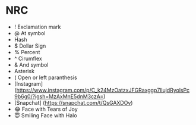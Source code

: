 # NRC
- ! Exclamation mark
- @ At symbol
- Hash
- $ Dollar Sign
- % Percent
- ^ Cirumflex
- & And symbol
- Asterisk
- ( Open or left paranthesis
- [Instagram] (https://www.instagram.com/p/C_k24MzOatzxJFGRaxggp7llujdRyolsPc9b6g0/?igsh=MzAxMnE5dnM3czA=)
- [Snapchat] (https://snapchat.com/t/QsGAXDOv)
- 😂 Face with Tears of Joy
- 😇 Smiling Face with Halo
